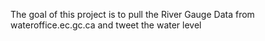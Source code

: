 The goal of this project is to pull the River Gauge Data from wateroffice.ec.gc.ca and tweet the water level
